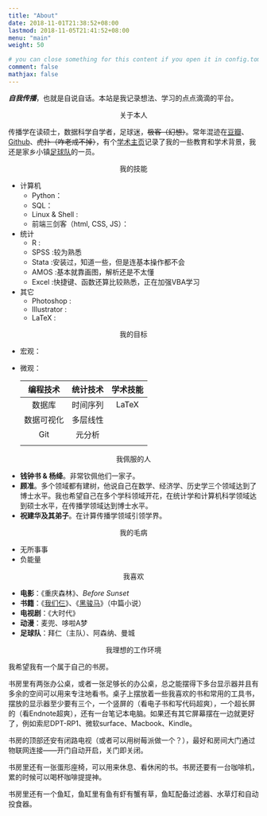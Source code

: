 ```yaml
---
title: "About"
date: 2018-11-01T21:38:52+08:00
lastmod: 2018-11-05T21:41:52+08:00
menu: "main"
weight: 50

# you can close something for this content if you open it in config.toml.
comment: false
mathjax: false
---
```




***自我传播***，也就是自说自话。本站是我记录想法、学习的点点滴滴的平台。



<center>关于本人</center>

传播学在读硕士，数据科学自学者，足球迷，~~极客（幻想）~~。常年混迹在[豆瓣](https://www.douban.com/people/selfcomm/)、[Github](https://github.com/leo1900227)、~~虎扑（咋老戒不掉）~~，有个[学术主页](https://zhilianglin.com)记录了我的一些教育和学术背景，我还是家乡小镇[足球队](http://www.ganglian.club)的一员。

<center>我的技能</center>

- 计算机
  - Python：
  - SQL：
  - Linux & Shell :
  - 前端三剑客（html, CSS, JS）：
- 统计
  - R :
  - SPSS :较为熟悉
  - Stata :安装过，知道一些，但是连基本操作都不会
  - AMOS :基本就靠画图，解析还是不太懂
  - Excel :快捷键、函数还算比较熟悉，正在加强VBA学习
- 其它
  - Photoshop :
  - Illustrator :
  - LaTeX :

<center>我的目标</center>

- 宏观：

- 微观：

  |  编程技术  | 统计技术 | 学术技能 |
  | :--------: | :------: | :------: |
  |   数据库   | 时间序列 |  LaTeX   |
  | 数据可视化 | 多层线性 |          |
  |    Git     |  元分析  |          |
  |            |          |          |


<center>我佩服的人</center>

- **钱钟书 & 杨绛**。非常钦佩他们一家子。
- **顾准**。多个领域都有建树，他说自己在数学、经济学、历史学三个领域达到了博士水平。我也希望自己在多个学科领域开花，在统计学和计算机科学领域达到硕士水平，在传播学领域达到博士水平。
- **祝建华及其弟子**。在计算传播学领域引领学界。

<center>我的毛病</center>

- 无所事事
- 负能量

<center>我喜欢</center>

- **电影**：《重庆森林》、*Before Sunset*
- **书籍**：《[我们仨](https://book.douban.com/subject/1023045/)》、《[黑骏马](https://book.douban.com/subject/1086468/)》（中篇小说）
- **电视剧**：《大时代》
- **动漫**：麦兜、哆啦A梦
- **足球队**：拜仁（主队）、阿森纳、曼城

<center>我理想的工作环境</center>

我希望我有一个属于自己的书房。



书房里有两张办公桌，或者一张足够长的办公桌，总之能摆得下多台显示器并且有多余的空间可以用来专注地看书。桌子上摆放着一些我喜欢的书和常用的工具书，摆放的显示器至少要有三个，一个竖屏的（看电子书和写代码超爽），一个超长屏的（看Endnote超爽），还有一台笔记本电脑。如果还有其它屏幕摆在一边就更好了，例如索尼DPT-RP1、微软surface、Macbook、Kindle。



书房的顶部还安有闭路电视（或者可以用树莓派做一个？），最好和房间大门通过物联网连接——开门自动开启，关门即关闭。



书房里还有一张蛋形座椅，可以用来休息、看休闲的书。书房还要有一台咖啡机，累的时候可以喝杯咖啡提提神。



书房里还有一个鱼缸，鱼缸里有鱼有虾有蟹有草，鱼缸配备过滤器、水草灯和自动投食器。

